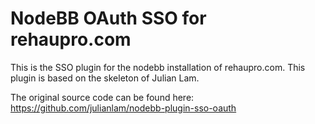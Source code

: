 # NodeBB OAuth SSO for rehaupro.com

This is the SSO plugin for the nodebb installation of rehaupro.com.
This plugin is based on the skeleton of Julian Lam.

The original source code can be found here: https://github.com/julianlam/nodebb-plugin-sso-oauth